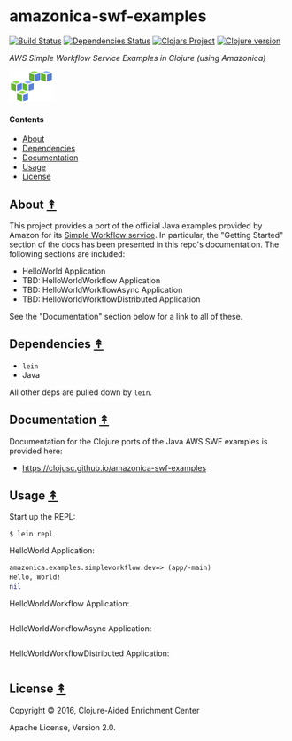 # amazonica-swf-examples

[![Build Status][travis-badge]][travis]
[![Dependencies Status][deps-badge]][deps]
[![Clojars Project][clojars-badge]][clojars]
[![Clojure version][clojure-v]](project.clj)

*AWS Simple Workflow Service Examples in Clojure (using Amazonica)*

[![Amazonica Logo][logo]][logo]


#### Contents

* [About](#about-)
* [Dependencies](#dependencies-)
* [Documentation](#documentation-)
* [Usage](#usage-)
* [License](#license-)


## About [&#x219F;](#contents)

This project provides a port of the official Java examples provided by Amazon
for its [Simple Workflow service](http://docs.aws.amazon.com/amazonswf/latest/awsflowguide/getting-started.html).
In particular, the "Getting Started" section of the docs has been presented
in this repo's documentation. The following sections are included:
 * HelloWorld Application
 * TBD: HelloWorldWorkflow Application
 * TBD: HelloWorldWorkflowAsync Application
 * TBD: HelloWorldWorkflowDistributed Application

See the "Documentation" section below for a link to all of these.


## Dependencies [&#x219F;](#contents)

* `lein`
* Java

All other deps are pulled down by `lein`.


## Documentation [&#x219F;](#contents)

Documentation for the Clojure ports of the Java AWS SWF examples is provided here:
 * https://clojusc.github.io/amazonica-swf-examples


## Usage [&#x219F;](#contents)

Start up the REPL:

```
$ lein repl
```

HelloWorld Application:


```clj
amazonica.examples.simpleworkflow.dev=> (app/-main)
Hello, World!
nil
```

HelloWorldWorkflow Application:


```clj

```

HelloWorldWorkflowAsync Application:


```clj

```

HelloWorldWorkflowDistributed Application:


```clj

```


## License [&#x219F;](#contents)

Copyright © 2016, Clojure-Aided Enrichment Center

Apache License, Version 2.0.


<!-- Named page links below: /-->

[travis]: https://travis-ci.org/clojusc/amazonica-swf-examples
[travis-badge]: https://travis-ci.org/clojusc/amazonica-swf-examples.png?branch=master
[deps]: http://jarkeeper.com/clojusc/amazonica-swf-examples
[deps-badge]: http://jarkeeper.com/clojusc/amazonica-swf-examples/status.svg
[logo]: resources/images/claws.png
[tag-badge]: https://img.shields.io/github/tag/clojusc/amazonica-swf-examples.svg?maxAge=2592000
[tag]: https://github.com/clojusc/amazonica-swf-examples/tags
[clojure-v]: https://img.shields.io/badge/clojure-1.8.0-blue.svg
[clojars]: https://clojars.org/clojusc/amazonica-swf-examples
[clojars-badge]: https://img.shields.io/clojars/v/clojusc/amazonica-swf-examples.svg
